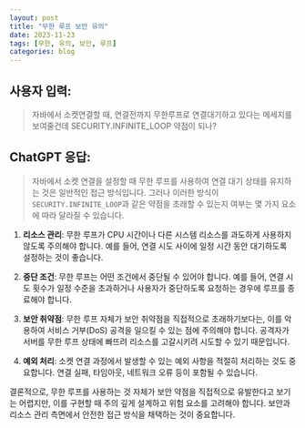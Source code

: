 ```yaml
---
layout: post
title: "무한 루프 보안 유의"
date: 2023-11-23
tags: [무한, 유의, 보안, 루프]
categories: blog
---
```


## 사용자 입력:
> 자바에서 소켓연결할 때, 연결전까지 무한루프로 연결대기하고 있다는 메세지를 보여줄건데  SECURITY.INFINITE_LOOP 약점이 되나?

## ChatGPT 응답:
> 자바에서 소켓 연결을 설정할 때 무한 루프를 사용하여 연결 대기 상태를 유지하는 것은 일반적인 접근 방식입니다. 그러나 이러한 방식이 `SECURITY.INFINITE_LOOP`과 같은 약점을 초래할 수 있는지 여부는 몇 가지 요소에 따라 달라질 수 있습니다.

1. **리소스 관리**: 무한 루프가 CPU 시간이나 다른 시스템 리소스를 과도하게 사용하지 않도록 주의해야 합니다. 예를 들어, 연결 시도 사이에 일정 시간 동안 대기하도록 설정하는 것이 좋습니다.

2. **중단 조건**: 무한 루프는 어떤 조건에서 중단될 수 있어야 합니다. 예를 들어, 연결 시도 횟수가 일정 수준을 초과하거나 사용자가 중단하도록 요청하는 경우에 루프를 종료해야 합니다.

3. **보안 취약점**: 무한 루프 자체가 보안 취약점을 직접적으로 초래하기보다는, 이를 악용하여 서비스 거부(DoS) 공격을 일으킬 수 있는 점에 주의해야 합니다. 공격자가 서버를 무한 루프 상태에 빠뜨려 리소스를 고갈시키려 시도할 수 있기 때문입니다.

4. **예외 처리**: 소켓 연결 과정에서 발생할 수 있는 예외 사항을 적절히 처리하는 것도 중요합니다. 연결 실패, 타임아웃, 네트워크 오류 등이 포함될 수 있습니다.

결론적으로, 무한 루프를 사용하는 것 자체가 보안 약점을 직접적으로 유발한다고 보기는 어렵지만, 이를 구현할 때 주의 깊게 설계하고 위험 요소를 고려해야 합니다. 보안과 리소스 관리 측면에서 안전한 접근 방식을 채택하는 것이 중요합니다.

